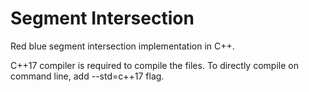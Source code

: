 # Segment Intersection

Red blue segment intersection implementation in C++. 

C++17 compiler is required to compile the files. To directly compile on command line, add --std=c++17 flag.
